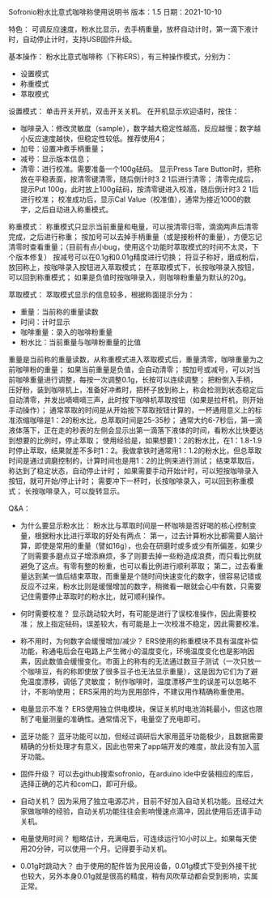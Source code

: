 Sofronio粉水比意式咖啡称使用说明书
版本：1.5
日期：2021-10-10

特色：
可调反应速度，粉水比显示，去手柄重量，放杯自动计时，第一滴下液计时，自动停止计时，支持USB固件升级。

基本操作：
粉水比意式咖啡称（下称ERS），有三种操作模式，分别为：
* 设置模式
* 称重模式
* 萃取模式

设置模式：
单击开关开机，双击开关关机。
在开机显示欢迎语时，按住：
* 咖啡录入：修改灵敏度（sample），数字越大稳定性越高，反应越慢；数字越小反应速度越快，但稳定性较低。推荐使用4；
* 加号：设置冲煮手柄重量；
* 减号：显示版本信息；
* 清零：进行校准。需要准备一个100g砝码。
显示Press Tare Button时，把称放在平稳表面，按清零键清零，随后倒计时3 2 1后进行清零；
清零完成后，提示Put 100g，此时放上100g砝码，按清零键进入校准，随后倒计时3 2 1后进行校准；
校准成功后，显示Cal Value（校准值），通常为接近1000的数字，之后自动进入称重模式。

称重模式：
称重模式只显示当前重量和电量，可以按清零归零，滴滴两声后清零完成，之后进行称重；
按加号可以去掉手柄重量（或是接粉杯的重量），方便忘记清零时查看重量；（目前有点小bug，使用这个功能时萃取模式的时间不太灵，下个版本修复）
按减号可以在0.1g和0.01g精度进行切换；
将豆子称好，磨成粉后，放回称上，按咖啡录入按钮进入萃取模式；
在萃取模式下，长按咖啡录入按钮，可以回到称重模式；
如果是负值时按咖啡录入，则咖啡粉重量为默认的20g。

萃取模式：
萃取模式显示的信息较多，根据称面提示分为：
* 重量：当前称的重量读数
* 时间：计时显示
* 咖啡重量：录入的咖啡粉重量
* 粉水比：当前重量与咖啡粉重量的比值

重量是当前称的重量读数，从称重模式进入萃取模式后，重量清零，咖啡重量为之前咖啡粉的重量；
如果当前重量是负值，会自动清零；
按加号或减号，可以对当前咖啡重量进行调整，每按一次调整0.1g，长按可以连续调整；
把粉倒入手柄，压好粉，装到咖啡机上，准备好冲煮时，把杯子放到称上，称会检测到状态稳定后自动清零，并发出嘀嘀嘀三声，此时按下咖啡机萃取按钮（如果是拉杆机，则开始手动操作）；
通常萃取的时间是从开始按下萃取按钮计算的，一杯通用意义上的标准浓缩咖啡是1：2的粉水比，总萃取时间是25-35秒；
通常大约6-7秒后，第一滴液体落下，正在走的秒表的左侧会显示出第一滴落下液体的时间，看粉水比快要达到想要的比例时，停止萃取；
使用经验是，如果想要1：2的粉水比，在1：1.8-1.9时停止萃取，结果就差不多时1：2。我做拿铁时通常用1：1.2的粉水比，但总萃取时间是通过调磨控制的，计算时间也是用1：2的比例来进行测试；
结束萃取后，称达到了稳定状态，自动停止计时；
如果需要手动开始计时，可以短按咖啡录入按钮，就可开始/停止计时；
需要冲下一杯时，长按咖啡录入，可以回到称重模式；
长按咖啡录入，可以旋转显示。

Q&A：
* 为什么要显示粉水比：
粉水比与萃取时间是一杯咖啡是否好喝的核心控制变量，根据粉水比进行萃取的好处有两点：
第一，过去计算粉水比都需要人脑计算，即使是常用的重量（譬如16g），也会在研磨时或多或少有所偏差，如果少了则需要多磨点豆子增添麻烦，多了则要去掉一些粉造成浪费，而只看比例就避免了这点。有零有整的粉重，也可以看比例进行顺利萃取；
第二，过去看重量达到某一值后结束萃取，而重量是个随时间快速变化的数字，很容易记错或反应不过来，粉水比则是缓慢增加的数字，稍微看一眼就会心中有数，只需要记住需要停止萃取时的粉水比，就可顺利操作。


* 何时需要校准？
显示跳动较大时，有可能是进行了误校准操作，因此需要校准；
放上指定砝码，误差较大，有可能是上一次校准不稳定，因此需要校准。

* 称不用时，为何数字会缓慢增加/减少？
ERS使用的称重模块不具有温度补偿功能，称通电后会在电路上产生微小的温度变化，环境温度变化也是影响因素，因此数值会缓慢变化。市面上的称有的无法通过数豆子测试（一次只放一个咖啡豆，有的称即使放了很多豆子也无法显示重量），这是因为它们为了避免温度漂移，调低了灵敏度；
制作咖啡时，温度漂移产生的误差可以忽略不计，不影响使用；
ERS采用的均为民用部件，不建议用作精确称重使用。

* 电量显示不准？
ERS使用独立供电模块，保证关机时电池消耗最小，但这也限制了电量测量的准确性。通常情况下，电量空了充电即可。

* 蓝牙功能？
蓝牙功能可以加，但经过调研后大家用蓝牙功能极少，且数据需要精确的分析处理才有意义，因此也带来了app端开发的难度，故此没有加入蓝牙功能。

* 固件升级？
可以去github搜索sofronio，在arduino ide中安装相应的库后，选择正确的芯片和com口，即可升级。

* 自动关机？
因为采用了独立电源芯片，目前不好加入自动关机功能。且经过大家做咖啡的经验，自动关机功能往往会影响慢速点滴冲，因此使用后还请手动关机。

* 电量使用时间？
粗略估计，充满电后，可连续运行10小时以上。如果每天使用20分钟，可以使用一个月。记得要手动关机。

* 0.01g时跳动大？
由于使用的配件皆为民用设备，0.01g模式下受到外接干扰也较大，另外本身0.01g就是很高的精度，稍有风吹草动都会受到影响，实属正常。
